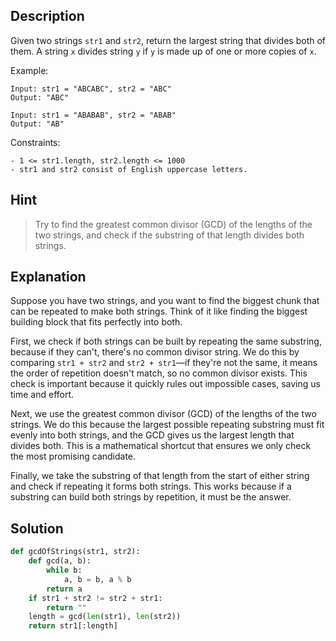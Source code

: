 ## Description

Given two strings `str1` and `str2`, return the largest string that divides both of them. A string `x` divides string `y` if `y` is made up of one or more copies of `x`.

Example:
```
Input: str1 = "ABCABC", str2 = "ABC"
Output: "ABC"

Input: str1 = "ABABAB", str2 = "ABAB"
Output: "AB"
```

Constraints:
```
- 1 <= str1.length, str2.length <= 1000
- str1 and str2 consist of English uppercase letters.
```

## Hint

> Try to find the greatest common divisor (GCD) of the lengths of the two strings, and check if the substring of that length divides both strings.

## Explanation

Suppose you have two strings, and you want to find the biggest chunk that can be repeated to make both strings. Think of it like finding the biggest building block that fits perfectly into both.

First, we check if both strings can be built by repeating the same substring, because if they can't, there's no common divisor string. We do this by comparing `str1 + str2` and `str2 + str1`—if they're not the same, it means the order of repetition doesn't match, so no common divisor exists. This check is important because it quickly rules out impossible cases, saving us time and effort.

Next, we use the greatest common divisor (GCD) of the lengths of the two strings. We do this because the largest possible repeating substring must fit evenly into both strings, and the GCD gives us the largest length that divides both. This is a mathematical shortcut that ensures we only check the most promising candidate.

Finally, we take the substring of that length from the start of either string and check if repeating it forms both strings. This works because if a substring can build both strings by repetition, it must be the answer.

## Solution
```python
def gcdOfStrings(str1, str2):
    def gcd(a, b):
        while b:
            a, b = b, a % b
        return a
    if str1 + str2 != str2 + str1:
        return ""
    length = gcd(len(str1), len(str2))
    return str1[:length]
``` 